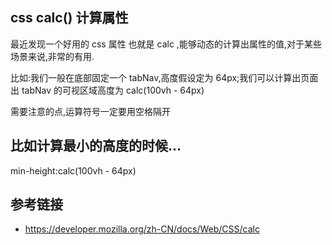 ## css calc() 计算属性

最近发现一个好用的 css 属性 也就是 calc ,能够动态的计算出属性的值,对于某些场景来说,非常的有用.

比如:我们一般在底部固定一个 tabNav,高度假设定为 64px;我们可以计算出页面出 tabNav 的可视区域高度为
calc(100vh - 64px)

需要注意的点,运算符号一定要用空格隔开

## 比如计算最小的高度的时候...

min-height:calc(100vh - 64px)

## 参考链接

- https://developer.mozilla.org/zh-CN/docs/Web/CSS/calc
